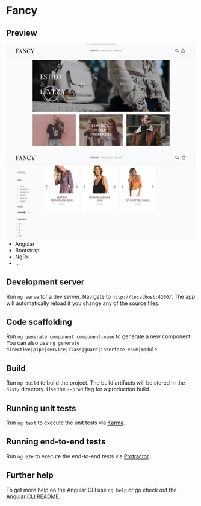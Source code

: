 # Fancy
## Preview

<img src="./src/assets/preview.png"
     alt="Home"
     style="float: left; margin-right: 10px;" />
     
<img src="./src/assets/preview2.png"
     alt="Produtos"
     style="float: left; margin-right: 10px;" />
     
     This project was generated with [Angular CLI](https://github.com/angular/angular-cli) version 10.1.1.

- Angular
- Bootstrap
- NgRx
- ...

## Development server

Run `ng serve` for a dev server. Navigate to `http://localhost:4200/`. The app will automatically reload if you change any of the source files.

## Code scaffolding

Run `ng generate component component-name` to generate a new component. You can also use `ng generate directive|pipe|service|class|guard|interface|enum|module`.

## Build

Run `ng build` to build the project. The build artifacts will be stored in the `dist/` directory. Use the `--prod` flag for a production build.

## Running unit tests

Run `ng test` to execute the unit tests via [Karma](https://karma-runner.github.io).

## Running end-to-end tests

Run `ng e2e` to execute the end-to-end tests via [Protractor](http://www.protractortest.org/).

## Further help

To get more help on the Angular CLI use `ng help` or go check out the [Angular CLI README](https://github.com/angular/angular-cli/blob/master/README.md).



